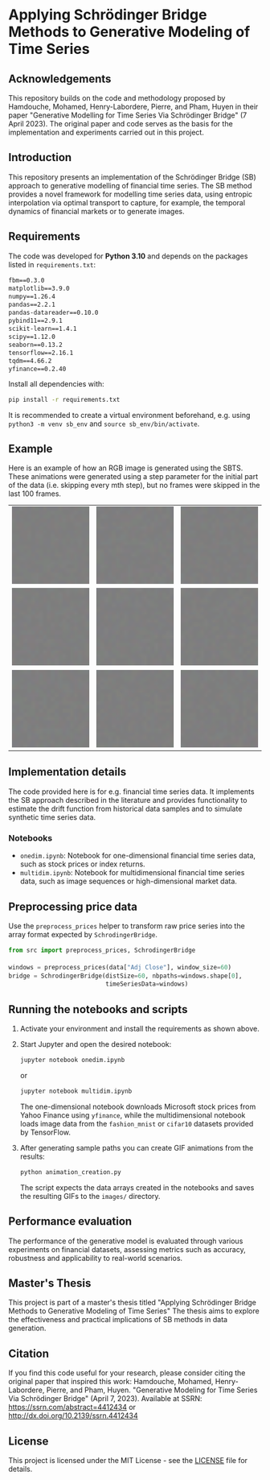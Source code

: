 # Applying Schrödinger Bridge Methods to Generative Modeling of Time Series

## Acknowledgements
This repository builds on the code and methodology proposed by Hamdouche, Mohamed, Henry-Labordere, Pierre, and Pham, Huyen in their paper "Generative Modelling for Time Series Via Schrödinger Bridge" (7 April 2023). The original paper and code serves as the basis for the implementation and experiments carried out in this project.

## Introduction
This repository presents an implementation of the Schrödinger Bridge (SB) approach to generative modelling of financial time series. The SB method provides a novel framework for modelling time series data, using entropic interpolation via optimal transport to capture, for example, the temporal dynamics of financial markets or to generate images.

## Requirements
The code was developed for **Python 3.10** and depends on the packages listed in
`requirements.txt`:

```
fbm==0.3.0
matplotlib==3.9.0
numpy==1.26.4
pandas==2.2.1
pandas-datareader==0.10.0
pybind11==2.9.1
scikit-learn==1.4.1
scipy==1.12.0
seaborn==0.13.2
tensorflow==2.16.1
tqdm==4.66.2
yfinance==0.2.40
```

Install all dependencies with:

```bash
pip install -r requirements.txt
```

It is recommended to create a virtual environment beforehand, e.g. using
`python3 -m venv sb_env` and `source sb_env/bin/activate`.

## Example

Here is an example of how an RGB image is generated using the SBTS.
These animations were generated using a step parameter for the initial part of the data (i.e. skipping every mth step), but no frames were skipped in the last 100 frames.


<table>
  <tr>
    <td><img src="./images/created_animation_step100_last100_1.gif" alt="Animation 1" width="200"/></td>
    <td><img src="./images/created_animation_step100_last100_2.gif" alt="Animation 2" width="200"/></td>
    <td><img src="./images/created_animation_step100_last100_3.gif" alt="Animation 3" width="200"/></td>
  </tr>
  <tr>
    <td><img src="./images/created_animation_step100_last100_4.gif" alt="Animation 4" width="200"/></td>
    <td><img src="./images/created_animation_step100_last100_6.gif" alt="Animation 6" width="200"/></td>
    <td><img src="./images/created_animation_step100_last100_9.gif" alt="Animation 9" width="200"/></td>
  </tr>
  <tr>
    <td><img src="./images/created_animation_step100_last100_10.gif" alt="Animation 10" width="200"/></td>
    <td><img src="./images/created_animation_step100_last100_12.gif" alt="Animation 12" width="200"/></td>
    <td><img src="./images/created_animation_step100_last100_14.gif" alt="Animation 14" width="200"/></td>
  </tr>
</table>

## Implementation details
The code provided here is for e.g. financial time series data. It implements the SB approach described in the literature and provides functionality to estimate the drift function from historical data samples and to simulate synthetic time series data.

### Notebooks
- `onedim.ipynb`: Notebook for one-dimensional financial time series data, such as stock prices or index returns.
- `multidim.ipynb`: Notebook for multidimensional financial time series data, such as image sequences or high-dimensional market data.

## Preprocessing price data
Use the `preprocess_prices` helper to transform raw price series into the array format expected by `SchrodingerBridge`.

```python
from src import preprocess_prices, SchrodingerBridge

windows = preprocess_prices(data["Adj Close"], window_size=60)
bridge = SchrodingerBridge(distSize=60, nbpaths=windows.shape[0],
                           timeSeriesData=windows)
```


## Running the notebooks and scripts
1. Activate your environment and install the requirements as shown above.
2. Start Jupyter and open the desired notebook:

   ```bash
   jupyter notebook onedim.ipynb
   ```

   or

   ```bash
   jupyter notebook multidim.ipynb
   ```

   The one-dimensional notebook downloads Microsoft stock prices from Yahoo Finance using `yfinance`, while the multidimensional notebook loads image data from the `fashion_mnist` or `cifar10` datasets provided by TensorFlow.
3. After generating sample paths you can create GIF animations from the results:

   ```bash
   python animation_creation.py
   ```

   The script expects the data arrays created in the notebooks and saves the resulting GIFs to the `images/` directory.


## Performance evaluation
The performance of the generative model is evaluated through various experiments on financial datasets, assessing metrics such as accuracy, robustness and applicability to real-world scenarios.



## Master's Thesis
This project is part of a master's thesis titled "Applying Schrödinger Bridge Methods to Generative Modeling of Time Series" The thesis aims to explore the effectiveness and practical implications of SB methods in data generation.

## Citation
If you find this code useful for your research, please consider citing the original paper that inspired this work:
Hamdouche, Mohamed, Henry-Labordere, Pierre, and Pham, Huyen. "Generative Modeling for Time Series Via Schrödinger Bridge" (April 7, 2023). Available at SSRN: https://ssrn.com/abstract=4412434 or http://dx.doi.org/10.2139/ssrn.4412434


## License
This project is licensed under the MIT License - see the [LICENSE](LICENSE) file for details.

